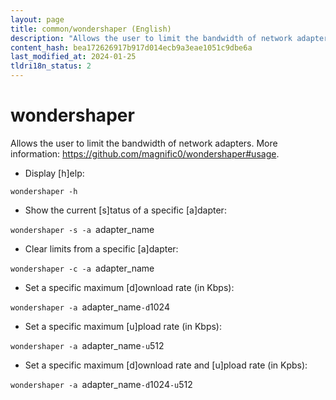 ```yaml
---
layout: page
title: common/wondershaper (English)
description: "Allows the user to limit the bandwidth of network adapters."
content_hash: bea172626917b917d014ecb9a3eae1051c9dbe6a
last_modified_at: 2024-01-25
tldri18n_status: 2
---
```

# wondershaper

Allows the user to limit the bandwidth of network adapters.
More information: <https://github.com/magnific0/wondershaper#usage>.

- Display [h]elp:

`wondershaper -h`

- Show the current [s]tatus of a specific [a]dapter:

`wondershaper -s -a `<span class="tldr-var badge badge-pill bg-dark-lm bg-white-dm text-white-lm text-dark-dm font-weight-bold">adapter_name</span>

- Clear limits from a specific [a]dapter:

`wondershaper -c -a `<span class="tldr-var badge badge-pill bg-dark-lm bg-white-dm text-white-lm text-dark-dm font-weight-bold">adapter_name</span>

- Set a specific maximum [d]ownload rate (in Kbps):

`wondershaper -a `<span class="tldr-var badge badge-pill bg-dark-lm bg-white-dm text-white-lm text-dark-dm font-weight-bold">adapter_name</span>` -d `<span class="tldr-var badge badge-pill bg-dark-lm bg-white-dm text-white-lm text-dark-dm font-weight-bold">1024</span>

- Set a specific maximum [u]pload rate (in Kbps):

`wondershaper -a `<span class="tldr-var badge badge-pill bg-dark-lm bg-white-dm text-white-lm text-dark-dm font-weight-bold">adapter_name</span>` -u `<span class="tldr-var badge badge-pill bg-dark-lm bg-white-dm text-white-lm text-dark-dm font-weight-bold">512</span>

- Set a specific maximum [d]ownload rate and [u]pload rate (in Kpbs):

`wondershaper -a `<span class="tldr-var badge badge-pill bg-dark-lm bg-white-dm text-white-lm text-dark-dm font-weight-bold">adapter_name</span>` -d `<span class="tldr-var badge badge-pill bg-dark-lm bg-white-dm text-white-lm text-dark-dm font-weight-bold">1024</span>` -u `<span class="tldr-var badge badge-pill bg-dark-lm bg-white-dm text-white-lm text-dark-dm font-weight-bold">512</span>
